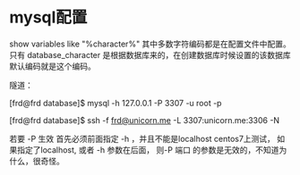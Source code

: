 # mysql配置


show variables like "%character%"
其中多数字符编码都是在配置文件中配置。
只有 database_character 是根据数据库来的，在创建数据库时候设置的该数据库默认编码就是这个编码。 


隧道：

[frd@frd database]$ mysql -h 127.0.0.1  -P 3307 -u root -p

[frd@frd database]$ ssh -f frd@unicorn.me -L 3307:unicorn.me:3306 -N

若要 -P 生效
首先必须前面指定  -h ，并且不能是localhost 
centos7上测试， 如果指定了localhost, 或者 -h 参数在后面， 则-P 端口 的参数是无效的，不知道为什么，很奇怪。
